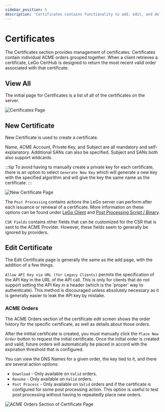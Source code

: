 ```yaml
---
sidebar_position: 5
description: 'Certificates contains functionality to add, edit, and delete certificates.'
---
```


# Certificates

The Certificates section provides management of certificates. Certificates contain
individual ACME orders grouped together. When a client retrieves a certificate, LeGo 
CertHub is designed to return the most recent valid order associated with that
certificate.

## View All

The initial page for Certificates is a list of all of the certificates on the server. 

![Certificates Page](/img/screenshots/certificates_all.png)

## New Certificate

New Certificate is used to create a certificate.

Name, ACME Account, Private Key, and Subject are all mandatory and 
self-explanatory. Additional SANs can also be specified. Subject and
SANs both also support wildcards.

:::tip
To avoid having to manually create a private key for each certificate,
there is an option to select `Generate New Key` which will generate
a new key with the specified algorithm and will give the key the same
name as the certificate.
:::

![New Certificate Page](/img/screenshots/certificates_new.png)

The `Post Processing` contains actions the LeGo server can perform after
each issuance or renewal of a certificate. More information on these options
can be found under [LeGo Client](/docs/using_certificates/lego_client/) and 
[Post Processing Script / Binary](/docs/using_certificates/post_process_bin/).

`CSR Fields` contains other fields that can be customized for the CSR that
is sent to the ACME Provider. However, these fields seem to generally be
ignored by providers.

## Edit Certificate

The Edit Certificate page is generally the same as the add page, with the 
addition of a few things.

`Allow API Key via URL (for Legacy Clients)` permits the specification of the 
API Key in the URL of the API call. This is only for clients that do not 
support setting the API Key in a header (which is the 'proper' way to 
authenticate). This method is discouraged unless absolutely necessary as it 
is generally easier to leak the API key by mistake.

### ACME Orders

The ACME Orders section of the certificate edit screen shows the order 
history for the specific certificate, as well as details about those orders.

After the intitial certificate is created, you must manually click the 
`Place New Order` button to request the initial certificate. Once the initial
order is created and valid, future orders will automatically be placed in
accord with the expiration threshold that is configured.

You can view the DNS Names for a given order, the key tied to it, and there
are several action options:

- `Download` - Only available on `Valid` orders.
- `Revoke` - Only available on `Valid` orders.
- `Post Process` - Only available on `Valid` orders and if the certificate
  is configured for some post processing action. This option is useful to
  test post processing without having to repeatedly place new orders.

![ACME Orders Section of Certificate Page](/img/screenshots/certificates_orders.png)
